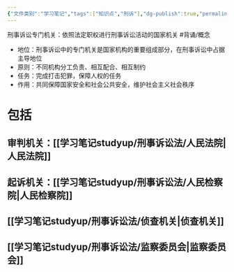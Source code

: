 ```yaml
---
{"文件类别":"学习笔记","tags":["知识点","刑诉"],"dg-publish":true,"permalink":"/学习笔记studyup/刑事诉讼法/刑事诉讼专门机关/","dgPassFrontmatter":true,"created":"2024-09-11T21:04:56.136+08:00","updated":"2024-11-11T14:52:32.764+08:00"}
---
```


刑事诉讼专门机关：依照法定职权进行刑事诉讼活动的国家机关 #背诵/概念 
- 地位：刑事诉讼中的专门机关是国家机构的重要组成部分，在刑事诉讼中占据主导地位
- 原则：不同机构分工负责、相互配合、相互制约
- 任务：完成打击犯罪，保障人权的任务
- 作用：共同保障国家安全和社会公共安全，维护社会主义社会秩序
# 包括 
## 审判机关：[[学习笔记studyup/刑事诉讼法/人民法院\|人民法院]]
## 起诉机关：[[学习笔记studyup/刑事诉讼法/人民检察院\|人民检察院]]
## [[学习笔记studyup/刑事诉讼法/侦查机关\|侦查机关]]
## [[学习笔记studyup/刑事诉讼法/监察委员会\|监察委员会]]
